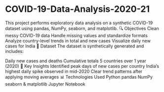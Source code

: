 # COVID-19-Data-Analysis-2020-21
This project performs exploratory data analysis on a synthetic COVID-19 dataset using pandas, NumPy, seaborn, and matplotlib.
🔍 Objectives
Clean messy COVID-19 data
Handle missing values and standardize formats
Analyze country-level trends in total and new cases
Visualize daily new cases for India
📁 Dataset
The dataset is synthetically generated and includes:

Daily new cases and deaths
Cumulative totals
5 countries over 1 year (2020)
📌 Key Insights
Identified peak days of new cases per country
India’s highest daily spike observed in mid-2020
Clear trend patterns after applying moving averages
📊 Technologies Used
Python
pandas
NumPy
seaborn & matplotlib
Jupyter Notebook
